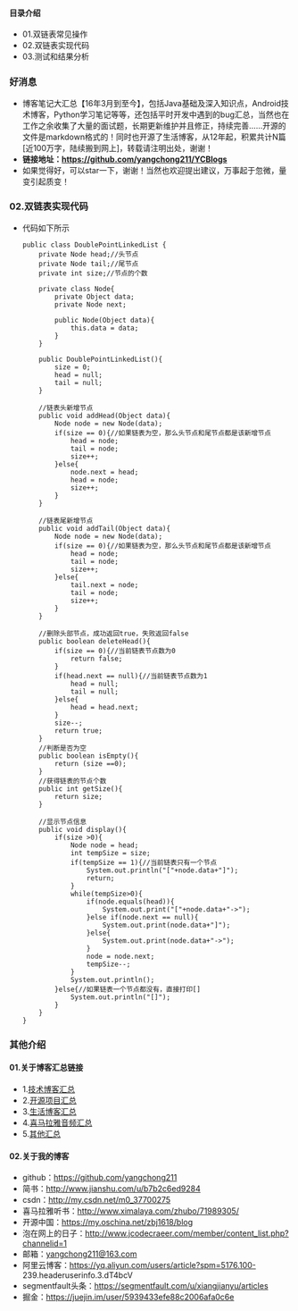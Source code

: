 #### 目录介绍
- 01.双链表常见操作
- 02.双链表实现代码
- 03.测试和结果分析



### 好消息
- 博客笔记大汇总【16年3月到至今】，包括Java基础及深入知识点，Android技术博客，Python学习笔记等等，还包括平时开发中遇到的bug汇总，当然也在工作之余收集了大量的面试题，长期更新维护并且修正，持续完善……开源的文件是markdown格式的！同时也开源了生活博客，从12年起，积累共计N篇[近100万字，陆续搬到网上]，转载请注明出处，谢谢！
- **链接地址：https://github.com/yangchong211/YCBlogs**
- 如果觉得好，可以star一下，谢谢！当然也欢迎提出建议，万事起于忽微，量变引起质变！



### 02.双链表实现代码
- 代码如下所示
    ```
    public class DoublePointLinkedList {
        private Node head;//头节点
        private Node tail;//尾节点
        private int size;//节点的个数
        
        private class Node{
            private Object data;
            private Node next;
            
            public Node(Object data){
                this.data = data;
            }
        }
        
        public DoublePointLinkedList(){
            size = 0;
            head = null;
            tail = null;
        }
        
        //链表头新增节点
        public void addHead(Object data){
            Node node = new Node(data);
            if(size == 0){//如果链表为空，那么头节点和尾节点都是该新增节点
                head = node;
                tail = node;
                size++;
            }else{
                node.next = head;
                head = node;
                size++;
            }
        }
        
        //链表尾新增节点
        public void addTail(Object data){
            Node node = new Node(data);
            if(size == 0){//如果链表为空，那么头节点和尾节点都是该新增节点
                head = node;
                tail = node;
                size++;
            }else{
                tail.next = node;
                tail = node;
                size++;
            }
        }
        
        //删除头部节点，成功返回true，失败返回false
        public boolean deleteHead(){
            if(size == 0){//当前链表节点数为0
                return false;
            }
            if(head.next == null){//当前链表节点数为1
                head = null;
                tail = null;
            }else{
                head = head.next;
            }
            size--;
            return true;
        }
        //判断是否为空
        public boolean isEmpty(){
            return (size ==0);
        }
        //获得链表的节点个数
        public int getSize(){
            return size;
        }
        
        //显示节点信息
        public void display(){
            if(size >0){
                Node node = head;
                int tempSize = size;
                if(tempSize == 1){//当前链表只有一个节点
                    System.out.println("["+node.data+"]");
                    return;
                }
                while(tempSize>0){
                    if(node.equals(head)){
                        System.out.print("["+node.data+"->");
                    }else if(node.next == null){
                        System.out.print(node.data+"]");
                    }else{
                        System.out.print(node.data+"->");
                    }
                    node = node.next;
                    tempSize--;
                }
                System.out.println();
            }else{//如果链表一个节点都没有，直接打印[]
                System.out.println("[]");
            }
        }
    }
    ```



### 其他介绍
#### 01.关于博客汇总链接
- 1.[技术博客汇总](https://www.jianshu.com/p/614cb839182c)
- 2.[开源项目汇总](https://blog.csdn.net/m0_37700275/article/details/80863574)
- 3.[生活博客汇总](https://blog.csdn.net/m0_37700275/article/details/79832978)
- 4.[喜马拉雅音频汇总](https://www.jianshu.com/p/f665de16d1eb)
- 5.[其他汇总](https://www.jianshu.com/p/53017c3fc75d)



#### 02.关于我的博客
- github：https://github.com/yangchong211
- 简书：http://www.jianshu.com/u/b7b2c6ed9284
- csdn：http://my.csdn.net/m0_37700275
- 喜马拉雅听书：http://www.ximalaya.com/zhubo/71989305/
- 开源中国：https://my.oschina.net/zbj1618/blog
- 泡在网上的日子：http://www.jcodecraeer.com/member/content_list.php?channelid=1
- 邮箱：yangchong211@163.com
- 阿里云博客：https://yq.aliyun.com/users/article?spm=5176.100- 239.headeruserinfo.3.dT4bcV
- segmentfault头条：https://segmentfault.com/u/xiangjianyu/articles
- 掘金：https://juejin.im/user/5939433efe88c2006afa0c6e



